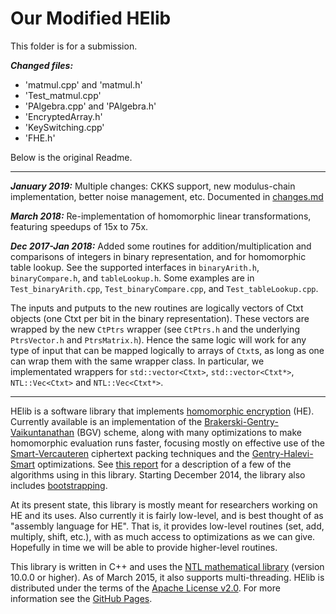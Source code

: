 Our Modified HElib
=====
This folder is for a submission.

***Changed files:***
- 'matmul.cpp' and 'matmul.h'
- 'Test_matmul.cpp'
- 'PAlgebra.cpp' and 'PAlgebra.h'
- 'EncryptedArray.h'
- 'KeySwitching.cpp'
- 'FHE.h'

Below is the original Readme.

-----------------------------------------------------------------------------
***January 2019:*** Multiple changes: CKKS support, new modulus-chain implementation, better noise management, etc. Documented in [changes.md](changes.md)

***March 2018:*** Re-implementation of homomorphic linear transformations, featuring speedups of 15x to 75x.

***Dec 2017-Jan 2018:*** Added some routines for addition/multiplication and
comparisons of integers in binary representation, and for homomorphic table
lookup. See the supported interfaces in `binaryArith.h`, `binaryCompare.h`,
and `tableLookup.h`. Some examples are in `Test_binaryArith.cpp`,
`Test_binaryCompare.cpp`, and `Test_tableLookup.cpp`.

The inputs and putputs to the new routines are logically vectors of Ctxt objects
(one Ctxt per bit in the binary representation). These vectors are wrapped by
the new `CtPtrs` wrapper (see `CtPtrs.h` and the underlying `PtrsVector.h` and
`PtrsMatrix.h`).  Hence the same logic will work for any type of input that can
be mapped logically to arrays of `Ctxt`s, as long as one can wrap them with the
same wrapper class. In particular, we implementated wrappers for
`std::vector<Ctxt>`, `std::vector<Ctxt*>`, `NTL::Vec<Ctxt>` and
`NTL::Vec<Ctxt*>`.

-----------------------------------------------------------------------------
HElib is a software library that implements [homomorphic encryption][6] (HE).
Currently available is an implementation of the
[Brakerski-Gentry-Vaikuntanathan][1] (BGV) scheme, along with many
optimizations to make homomorphic evaluation runs faster, focusing mostly on
effective use of the [Smart-Vercauteren][2] ciphertext packing techniques and
the [Gentry-Halevi-Smart][3] optimizations. See [this report][7] for a
description of a few of the algorithms using in this library. Starting
December 2014, the library also includes [bootstrapping][8].

At its present state, this library is mostly meant for researchers working on
HE and its uses. Also currently it is fairly low-level, and is best thought of
as "assembly language for HE". That is, it provides low-level routines (set,
add, multiply, shift, etc.), with as much access to optimizations as we can
give. Hopefully in time we will be able to provide higher-level routines.

This library is written in C++ and uses the [NTL mathematical library][4]
(version 10.0.0 or higher). As of March 2015, it also supports multi-threading.
HElib is distributed under the terms of the [Apache License v2.0][5].
For more information see the [GitHub Pages][9].

  [1]: http://eprint.iacr.org/2011/277       "BGV12"
  [2]: http://eprint.iacr.org/2011/133       "SV11"
  [3]: http://eprint.iacr.org/2012/099       "GHS12"
  [4]: http://www.shoup.net/ntl/             "NTL"
  [5]: http://www.apache.org/licenses/LICENSE-2.0  "Apache-v2.0"
  [6]: http://en.wikipedia.org/wiki/Homomorphic_encryption "Homomorphic encryption"
  [7]: http://eprint.iacr.org/2014/106       "algorithms"
  [8]: http://eprint.iacr.org/2014/873       "bootstrapping"
  [9]: http://shaih.github.io/HElib          "GitHubPages"
